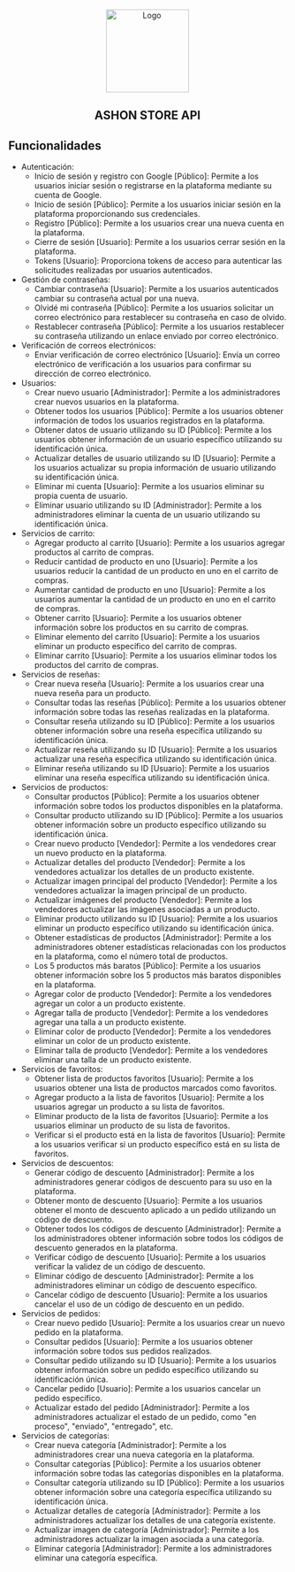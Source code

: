 <!-- PROJECT LOGO -->
<br />
<p align="center">
  <a href="https://github.com/ricardohuaripata/ASHON-Ecommerce-API">
    <img src="https://github.com/user-attachments/assets/48bed2a5-6471-489f-8f6e-2eaee23e6e58" alt="Logo" width="150" height="150">
  </a>
</p>

<h2 align="center">ASHON STORE API</h2>

##  Funcionalidades

* Autenticación:
  * Inicio de sesión y registro con Google [Público]: Permite a los usuarios iniciar sesión o registrarse en la plataforma mediante su cuenta de Google.
  * Inicio de sesión [Público]: Permite a los usuarios iniciar sesión en la plataforma proporcionando sus credenciales.
  * Registro [Público]: Permite a los usuarios crear una nueva cuenta en la plataforma.
  * Cierre de sesión [Usuario]: Permite a los usuarios cerrar sesión en la plataforma.
  * Tokens [Usuario]: Proporciona tokens de acceso para autenticar las solicitudes realizadas por usuarios autenticados.
* Gestión de contraseñas:
  * Cambiar contraseña [Usuario]: Permite a los usuarios autenticados cambiar su contraseña actual por una nueva.
  * Olvidé mi contraseña [Público]: Permite a los usuarios solicitar un correo electrónico para restablecer su contraseña en caso de olvido.
  * Restablecer contraseña [Público]: Permite a los usuarios restablecer su contraseña utilizando un enlace enviado por correo electrónico.
* Verificación de correos electrónicos:
  * Enviar verificación de correo electrónico [Usuario]: Envía un correo electrónico de verificación a los usuarios para confirmar su dirección de correo electrónico.
* Usuarios:
  * Crear nuevo usuario [Administrador]: Permite a los administradores crear nuevos usuarios en la plataforma.
  * Obtener todos los usuarios [Público]: Permite a los usuarios obtener información de todos los usuarios registrados en la plataforma.
  * Obtener datos de usuario utilizando su ID [Público]: Permite a los usuarios obtener información de un usuario específico utilizando su identificación única.
  * Actualizar detalles de usuario utilizando su ID [Usuario]: Permite a los usuarios actualizar su propia información de usuario utilizando su identificación única.
  * Eliminar mi cuenta [Usuario]: Permite a los usuarios eliminar su propia cuenta de usuario.
  * Eliminar usuario utilizando su ID [Administrador]: Permite a los administradores eliminar la cuenta de un usuario utilizando su identificación única.
* Servicios de carrito:
  * Agregar producto al carrito [Usuario]: Permite a los usuarios agregar productos al carrito de compras.
  * Reducir cantidad de producto en uno [Usuario]: Permite a los usuarios reducir la cantidad de un producto en uno en el carrito de compras.
  * Aumentar cantidad de producto en uno [Usuario]: Permite a los usuarios aumentar la cantidad de un producto en uno en el carrito de compras.
  * Obtener carrito [Usuario]: Permite a los usuarios obtener información sobre los productos en su carrito de compras.
  * Eliminar elemento del carrito [Usuario]: Permite a los usuarios eliminar un producto específico del carrito de compras.
  * Eliminar carrito [Usuario]: Permite a los usuarios eliminar todos los productos del carrito de compras.
* Servicios de reseñas:
  * Crear nueva reseña [Usuario]: Permite a los usuarios crear una nueva reseña para un producto.
  * Consultar todas las reseñas [Público]: Permite a los usuarios obtener información sobre todas las reseñas realizadas en la plataforma.
  * Consultar reseña utilizando su ID [Público]: Permite a los usuarios obtener información sobre una reseña específica utilizando su identificación única.
  * Actualizar reseña utilizando su ID [Usuario]: Permite a los usuarios actualizar una reseña específica utilizando su identificación única.
  * Eliminar reseña utilizando su ID [Usuario]: Permite a los usuarios eliminar una reseña específica utilizando su identificación única.
* Servicios de productos:
  * Consultar productos [Público]: Permite a los usuarios obtener información sobre todos los productos disponibles en la plataforma.
  * Consultar producto utilizando su ID [Público]: Permite a los usuarios obtener información sobre un producto específico utilizando su identificación única.
  * Crear nuevo producto [Vendedor]: Permite a los vendedores crear un nuevo producto en la plataforma.
  * Actualizar detalles del producto [Vendedor]: Permite a los vendedores actualizar los detalles de un producto existente.
  * Actualizar imagen principal del producto [Vendedor]: Permite a los vendedores actualizar la imagen principal de un producto.
  * Actualizar imágenes del producto [Vendedor]: Permite a los vendedores actualizar las imágenes asociadas a un producto.
  * Eliminar producto utilizando su ID [Usuario]: Permite a los usuarios eliminar un producto específico utilizando su identificación única.
  * Obtener estadísticas de productos [Administrador]: Permite a los administradores obtener estadísticas relacionadas con los productos en la plataforma, como el número total de productos.
  * Los 5 productos más baratos [Público]: Permite a los usuarios obtener información sobre los 5 productos más baratos disponibles en la plataforma.
  * Agregar color de producto [Vendedor]: Permite a los vendedores agregar un color a un producto existente.
  * Agregar talla de producto [Vendedor]: Permite a los vendedores agregar una talla a un producto existente.
  * Eliminar color de producto [Vendedor]: Permite a los vendedores eliminar un color de un producto existente.
  * Eliminar talla de producto [Vendedor]: Permite a los vendedores eliminar una talla de un producto existente.
* Servicios de favoritos:
  * Obtener lista de productos favoritos [Usuario]: Permite a los usuarios obtener una lista de productos marcados como favoritos.
  * Agregar producto a la lista de favoritos [Usuario]: Permite a los usuarios agregar un producto a su lista de favoritos.
  * Eliminar producto de la lista de favoritos [Usuario]: Permite a los usuarios eliminar un producto de su lista de favoritos.
  * Verificar si el producto está en la lista de favoritos [Usuario]: Permite a los usuarios verificar si un producto específico está en su lista de favoritos.
* Servicios de descuentos:
  * Generar código de descuento [Administrador]: Permite a los administradores generar códigos de descuento para su uso en la plataforma.
  * Obtener monto de descuento [Usuario]: Permite a los usuarios obtener el monto de descuento aplicado a un pedido utilizando un código de descuento.
  * Obtener todos los códigos de descuento [Administrador]: Permite a los administradores obtener información sobre todos los códigos de descuento generados en la plataforma.
  * Verificar código de descuento [Usuario]: Permite a los usuarios verificar la validez de un código de descuento.
  * Eliminar código de descuento [Administrador]: Permite a los administradores eliminar un código de descuento específico.
  * Cancelar código de descuento [Usuario]: Permite a los usuarios cancelar el uso de un código de descuento en un pedido.
* Servicios de pedidos:
  * Crear nuevo pedido [Usuario]: Permite a los usuarios crear un nuevo pedido en la plataforma.
  * Consultar pedidos [Usuario]: Permite a los usuarios obtener información sobre todos sus pedidos realizados.
  * Consultar pedido utilizando su ID [Usuario]: Permite a los usuarios obtener información sobre un pedido específico utilizando su identificación única.
  * Cancelar pedido [Usuario]: Permite a los usuarios cancelar un pedido específico.
  * Actualizar estado del pedido [Administrador]: Permite a los administradores actualizar el estado de un pedido, como "en proceso", "enviado", "entregado", etc.
* Servicios de categorías:
  * Crear nueva categoría [Administrador]: Permite a los administradores crear una nueva categoría en la plataforma.
  * Consultar categorías [Público]: Permite a los usuarios obtener información sobre todas las categorías disponibles en la plataforma.
  * Consultar categoría utilizando su ID [Público]: Permite a los usuarios obtener información sobre una categoría específica utilizando su identificación única.
  * Actualizar detalles de categoría [Administrador]: Permite a los administradores actualizar los detalles de una categoría existente.
  * Actualizar imagen de categoría [Administrador]: Permite a los administradores actualizar la imagen asociada a una categoría.
  * Eliminar categoría [Administrador]: Permite a los administradores eliminar una categoría específica.
